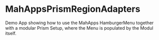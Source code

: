 # MahAppsPrismRegionAdapters

Demo App showing how to use the MahApps HamburgerMenu together with a modular Prism Setup, where the Menu is populated by the Modul itself.